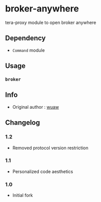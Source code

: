 # broker-anywhere
tera-proxy module to open broker anywhere

## Dependency
- `Command` module

## Usage
### `broker`

## Info
- Original author : [wuaw](https://github.com/wuaw)

## Changelog 
### 1.2
- Removed protocol version restriction
### 1.1
- Personalized code aesthetics
### 1.0
- Initial fork
